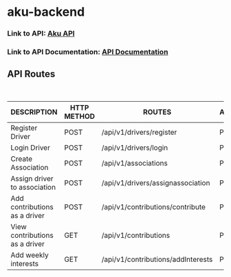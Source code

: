 # aku-backend

<h3>Link to API: <a href="https://aku-test.herokuapp.com">Aku API</a> </h3>

<h3>Link to API Documentation: <a href="https://documenter.getpostman.com/view/2877569/Szzhedsd">API Documentation</a> </h3>

<h2>API Routes</h2> <br>

| DESCRIPTION                    | HTTP METHOD | ROUTES                             | ACCESS  |
| ------------------------------ | ----------- | ---------------------------------- | ------- |
| Register Driver                | POST        | /api/v1/drivers/register           | PUBLIC  |
| Login Driver                   | POST        | /api/v1/drivers/login              | PUBLIC  |
| Create Association             | POST        | /api/v1/associations               | PUBLIC  |
| Assign driver to association   | POST        | /api/v1/drivers/assignassociation  | PRIVATE |
| Add contributions as a driver  | POST        | /api/v1/contributions/contribute   | PRIVATE |
| View contributions as a driver | GET         | /api/v1/contributions              | PRIVATE |
| Add weekly interests           | GET         | /api/v1/contributions/addInterests | PRIVATE |

<br><br>

